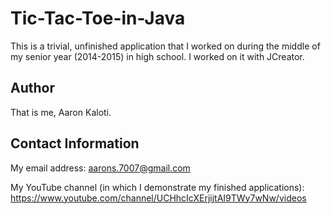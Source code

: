 # Tic-Tac-Toe-in-Java

This is a trivial, unfinished application that I worked on during the middle of my senior year (2014-2015) in high school. I worked on it with JCreator.

Author
------

That is me, Aaron Kaloti.


Contact Information
-------------------

My email address: aarons.7007@gmail.com

My YouTube channel (in which I demonstrate my finished applications): 
  https://www.youtube.com/channel/UCHhcIcXErjijtAI9TWy7wNw/videos
